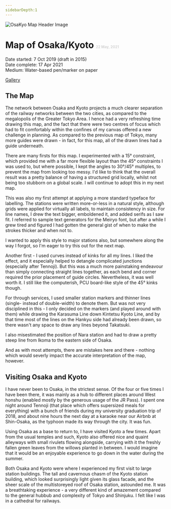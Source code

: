 ```yaml
---
sidebarDepth:1
---
```


![OsaKyo Map Header Image](./osakyo.jpg)

# Map of Osaka/Kyoto <span style="font-size:0.4em; color:lightgrey">22 May, 2021</span>  

Date started: 7 Oct 2019 (draft in 2015)  
Date complete: 17 Apr 2021  
Medium: Water-based pen/marker on paper 

[Gallery](./gallery/osakyo/)

## The Map
The network between Osaka and Kyoto projects a much clearer separation of the railway networks between the two cities, as compared to the megalopolis of the Greater Tokyo Area. I hence had a very refreshing time drawing this map, and the fact that there were two centres of focus which had to fit comfortably within the confines of my canvas offered a new challenge in planning. As compared to the previous map of Tokyo, many more guides were drawn - in fact, for this map, all of the drawn lines had a guide underneath.  

There are many firsts for this map. I experimented with a 15&deg; constraint, which provided me with a far more flexible layout than the 45&deg; constraints I was used to, but where possible, I kept the angles to 30&deg;/45&deg; multiples, to prevent the map from looking too messy. I'd like to think that the overall result was a pretty balance of having a structured grid locally, whilst not being too stubborn on a global scale. I will continue to adopt this in my next map.  

This was also my first attempt at applying a more standard typeface for labelling. The stations were written more-or-less in a natural style, although grids were applied for virtually all labels, to maintain consistency in size. For line names, I drew the text bigger, emboldened it, and added serifs as I saw fit. I referred to sample text generators for the Meiryo font, but after a while I grew tired and figured I had gotten the general gist of when to make the strokes thicker and when not to.  

I wanted to apply this style to major stations also, but somewhere along the way I forgot, so I'm eager to try this out for the next map.  

Another first - I used curves instead of kinks for all my lines. I liked the effect, and it especially helped to detangle complicated junctions (especially after Tennoji). But this was a much more painstaking endeavour than simply connecting straight lines together, as each bend and corner required the prior placement of guide circles. Nevertheless, it was well worth it. I still like the computerish, PCU board-like style of the 45&deg; kinks though.

For through services, I used smaller station markers and thinner lines (single- instead of double-width) to denote them. But was not very disciplined in this - I only decided on the markers (and played around with them) while drawing the Karasuma Line down Kintetsu Kyoto Line, and by that time most of the lines on the Hankyu side had already been drawn, so there wasn't any space to draw any lines beyond Takatsuki.  

I also misestimated the position of Nara station and had to draw a pretty steep line from Ikoma to the eastern side of Osaka.  

And as with most attempts, there are mistakes here and there - nothing which would severly impact the accurate interpretation of the map, however.

## Visiting Osaka and Kyoto
I have never been to Osaka, in the strictest sense. Of the four or five times I have been there, it was mainly as a hub to different places around West honshu (enabled mostly by the generous usage of the JR Pass). I spent one night around Tennoji (that place which offers supersized meals for everything) with a bunch of friends during my university graduation trip of 2018, and about nine hours the next day at a karaoke near our Airbnb at Shin-Osaka, as the typhoon made its way through the city. It was fun.  

Using Osaka as a base to return to, I have visited Kyoto a few times. Apart from the usual temples and such, Kyoto also offered nice and quaint alleyways with small rivulets flowing alongside, carrying with it the freshly fallen green leaves from the willows planted in between. I would imagine that it would be an enjoyable experience to go down in the water during the summer.  

Both Osaka and Kyoto were where I experienced my first visit to large station buildings. The tall and cavernous chasm of the Kyoto station building, which looked surprisingly light given its glass facade, and the sheer scale of the multistoreyed roof of Osaka station, astounded me. It was a breathtaking experience - a very different kind of amazement compared to the general hubbub and complexity of Tokyo and Shinjuku. I felt like I was in a cathedral for railways.